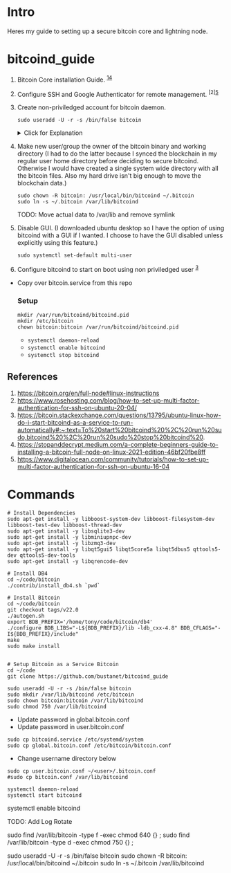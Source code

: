 # Intro
Heres my guide to setting up a secure bitcoin core and lightning node. 

# bitcoind_guide
1. Bitcoin Core installation Guide. <sup>[1](#references)[4](#references)</sup>

2. Configure SSH and Google Authenticator for remote management. <sup>[2][5](#references)</sup>

3. Create non-priviledged account for bitcoin daemon.

    ```sudo useradd -U -r -s /bin/false bitcoin```
    <details>
    <summary> Click for Explanation </summary>

        -U create group named bitcoin  
        -r create a system account
          > System users will be created with no aging information in /etc/shadow,
          > and their numeric identifiers are chosen in the SYS_UID_MIN–SYS_UID_MAX
          > range, defined in /etc/login.defs, instead of UID_MIN–UID_MAX (and 
          > their GID counterparts for the creation of groups)."

        -s /bin/false sets the login shell to /bin/false (this way no one can potentially login with this user and get a shell
    </summary>

4. Make new user/group the owner of the bitcoin binary and working directory (I had to do the latter because I synced the blockchain in my regular user home directory before deciding to secure bitcoind.  Otherwise I would have created a single system wide directory with all the bitcoin files. Also my hard drive isn't big enough to move the blockchain data.)

    ```
    sudo chown -R bitcoin: /usr/local/bin/bitcoind ~/.bitcoin
    sudo ln -s ~/.bitcoin /var/lib/bitcoind
    ``` 

    TODO: Move actual data to /var/lib and remove symlink

5. Disable GUI. (I downloaded ubuntu desktop so I have the option of using bitcoind with a GUI if I wanted. I choose to have the GUI disabled unless explicitly using this feature.)

    ```sudo systemctl set-default multi-user```

6. Configure bitcoind to start on boot using non priviledged user <sup>[3](#references)</sup>
  * Copy over bitcoin.service from this repo

    ### Setup    

    ```
    mkdir /var/run/bitcoind/bitcoind.pid
    mkdir /etc/bitcoin
    chown bitcoin:bitcoin /var/run/bitcoind/bitcoind.pid

    ```





    * ```systemctl daemon-reload```
    * ```systemctl enable bitcoind```
    * ```systemctl stop bitcoind```

## References
1. https://bitcoin.org/en/full-node#linux-instructions
2. https://www.rosehosting.com/blog/how-to-set-up-multi-factor-authentication-for-ssh-on-ubuntu-20-04/
3. https://bitcoin.stackexchange.com/questions/13795/ubuntu-linux-how-do-i-start-bitcoind-as-a-service-to-run-automatically#:~:text=To%20start%20bitcoind%20%2C%20run%20sudo,bitcoind%20%2C%20run%20sudo%20stop%20bitcoind%20.
4. https://stopanddecrypt.medium.com/a-complete-beginners-guide-to-installing-a-bitcoin-full-node-on-linux-2021-edition-46bf20fbe8ff
5. https://www.digitalocean.com/community/tutorials/how-to-set-up-multi-factor-authentication-for-ssh-on-ubuntu-16-04


# Commands
```
# Install Dependencies
sudo apt-get install -y libboost-system-dev libboost-filesystem-dev libboost-test-dev libboost-thread-dev
sudo apt-get install -y libsqlite3-dev
sudo apt-get install -y libminiupnpc-dev
sudo apt-get install -y libzmq3-dev
sudo apt-get install -y libqt5gui5 libqt5core5a libqt5dbus5 qttools5-dev qttools5-dev-tools
sudo apt-get install -y libqrencode-dev

# Install DB4
cd ~/code/bitcoin
./contrib/install_db4.sh `pwd`

# Install Bitcoin
cd ~/code/bitcoin
git checkout tags/v22.0
./autogen.sh
export BDB_PREFIX='/home/tony/code/bitcoin/db4'
./configure BDB_LIBS="-L${BDB_PREFIX}/lib -ldb_cxx-4.8" BDB_CFLAGS="-I${BDB_PREFIX}/include"
make
sudo make install


# Setup Bitcoin as a Service Bitcoin
cd ~/code
git clone https://github.com/bustanet/bitcoind_guide

sudo useradd -U -r -s /bin/false bitcoin
sudo mkdir /var/lib/bitcoind /etc/bitcoin
sudo chown bitcoin:bitcoin /var/lib/bitcoind
sudo chmod 750 /var/lib/bitcoind
```

- Update password in global.bitcoin.conf
- Update password in user.bitcoin.conf

```
sudo cp bitcoind.service /etc/systemd/system
sudo cp global.bitcoin.conf /etc/bitcoin/bitcoin.conf
```

- Change username directory below

```
sudo cp user.bitcoin.conf ~/<user>/.bitcoin.conf
#sudo cp bitcoin.conf /var/lib/bitcoind

systemctl daemon-reload
systemctl start bitcoind

```


systemctl enable bitcoind

TODO: Add Log Rotate







sudo find /var/lib/bitcoin -type f -exec chmod 640 {} \;
sudo find /var/lib/bitcoin -type d -exec chmod 750 {} \;




sudo useradd -U -r -s /bin/false bitcoin
sudo chown -R bitcoin: /usr/local/bin/bitcoind ~/.bitcoin
sudo ln -s ~/.bitcoin /var/lib/bitcoind
